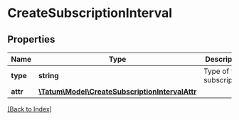# CreateSubscriptionInterval

## Properties

Name | Type | Description | Notes
------------ | ------------- | ------------- | -------------
**type** | **string** | Type of the subscription. |
**attr** | [**\Tatum\Model\CreateSubscriptionIntervalAttr**](CreateSubscriptionIntervalAttr.md) |  |

[[Back to Index]](../index.md)
